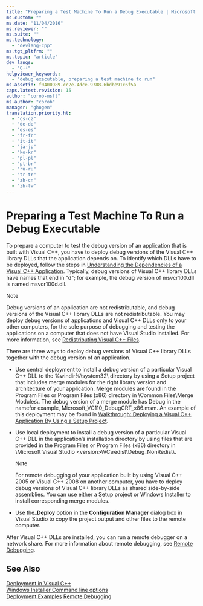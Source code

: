 ```yaml
---
title: "Preparing a Test Machine To Run a Debug Executable | Microsoft Docs"
ms.custom: ""
ms.date: "11/04/2016"
ms.reviewer: ""
ms.suite: ""
ms.technology: 
  - "devlang-cpp"
ms.tgt_pltfrm: ""
ms.topic: "article"
dev_langs: 
  - "C++"
helpviewer_keywords: 
  - "debug executable, preparing a test machine to run"
ms.assetid: f0400989-cc2e-4dce-9788-6bdbe91c6f5a
caps.latest.revision: 15
author: "corob-msft"
ms.author: "corob"
manager: "ghogen"
translation.priority.ht: 
  - "cs-cz"
  - "de-de"
  - "es-es"
  - "fr-fr"
  - "it-it"
  - "ja-jp"
  - "ko-kr"
  - "pl-pl"
  - "pt-br"
  - "ru-ru"
  - "tr-tr"
  - "zh-cn"
  - "zh-tw"
---
```

# Preparing a Test Machine To Run a Debug Executable
To prepare a computer to test the debug version of an application that is built with Visual C++, you have to deploy debug versions of the Visual C++ library DLLs that the application depends on. To identify which DLLs have to be deployed, follow the steps in [Understanding the Dependencies of a Visual C++ Application](../ide/understanding-the-dependencies-of-a-visual-cpp-application.md). Typically, debug versions of Visual C++ library DLLs have names that end in "d"; for example, the debug version of msvcr100.dll is named msvcr100d.dll.  
  
> [!NOTE]
>  Debug versions of an application are not redistributable, and debug versions of the Visual C++ library DLLs are not redistributable. You may deploy debug versions of applications and Visual C++ DLLs only to your other computers, for the sole purpose of debugging and testing the applications on a computer that does not have Visual Studio installed. For more information, see [Redistributing Visual C++ Files](../ide/redistributing-visual-cpp-files.md).  
  
 There are three ways to deploy debug versions of Visual C++ library DLLs together with the debug version of an application.  
  
-   Use central deployment to install a debug version of a particular Visual C++ DLL to the %windir%\system32\ directory by using a Setup project that includes merge modules for the right library version and architecture of your application. Merge modules are found in the Program Files or Program Files (x86) directory in \Common Files\Merge Modules\\. The debug version of a merge module has Debug in the namefor example, Microsoft_VC110_DebugCRT_x86.msm. An example of this deployment may be found in [Walkthrough: Deploying a Visual C++ Application By Using a Setup Project](../ide/walkthrough-deploying-a-visual-cpp-application-by-using-a-setup-project.md).  
  
-   Use local deployment to install a debug version of a particular Visual C++ DLL in the application’s installation directory by using files that are provided in the Program Files or Program Files (x86) directory in \Microsoft Visual Studio \<version>\VC\redist\Debug_NonRedist\\.  
  
    > [!NOTE]
    >  For remote debugging of your application built by using Visual C++ 2005 or Visual C++ 2008 on another computer, you have to deploy debug versions of Visual C++ library DLLs as shared side-by-side assemblies. You can use either a Setup project or Windows Installer to install corresponding merge modules.  
  
-   Use the_**Deploy** option in the **Configuration Manager** dialog box in Visual Studio to copy the project output and other files to the remote computer. 
  
 After Visual C++ DLLs are installed, you can run a remote debugger on a network share. For more information about remote debugging, see [Remote Debugging](/visualstudio/debugger/remote-debugging.md).  
  
## See Also  
 
 [Deployment in Visual C++](../ide/deployment-in-visual-cpp.md)   
 [Windows Installer Command line options](http://msdn.microsoft.com/library/windows/desktop/aa367988.aspx)   
 [Deployment Examples](../ide/deployment-examples.md)
 [Remote Debugging](/visualstudio/debugger/remote-debugging.md)